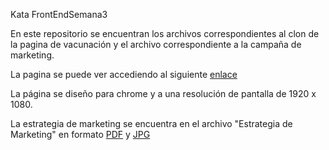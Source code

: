 Kata FrontEndSemana3

En este repositorio se encuentran los archivos correspondientes al clon de la pagina de vacunación y el archivo correspondiente a la campaña de marketing.

La pagina se puede ver accediendo al siguiente [enlace](http://vacunaccion.fgsoftwareengineering.url.ph/)

La página se diseño para chrome y a una resolución de pantalla de 1920 x 1080.

La estrategia de marketing se encuentra en el archivo "Estrategia de Marketing" en formato [PDF](https://github.com/FranciscoGomezSKD/FrontEndSemana3/blob/main/Estrategia%20de%20Marketing.pdf) y [JPG](https://github.com/FranciscoGomezSKD/FrontEndSemana3/blob/main/Estrategia%20de%20Marketing.jpg)

